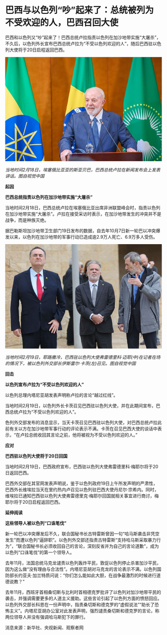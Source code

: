 # 巴西与以色列“吵”起来了：总统被列为不受欢迎的人，巴西召回大使

巴西和以色列又“吵”起来了！巴西总统卢拉指责以色列在加沙地带实施“大屠杀”，不久后，以色列外长宣布巴西总统卢拉为“不受以色列欢迎的人”，随后巴西驻以色列大使将于20日启程返回巴西。

![6357f7b14db27eef51b8b39d1ea9518b.jpg](https://raw.githubusercontent.com/qqhsx/qqnews_image/main/2024/02/20/巴西与以色列“吵”起来了：总统被列为不受欢迎的人，巴西召回大使/6357f7b14db27eef51b8b39d1ea9518b.jpg)

_当地时间2月18日，埃塞俄比亚亚的斯亚贝巴，巴西总统卢拉在新闻发布会上发表讲话。图自视觉中国_

**起因**

**巴西总统指责以色列在加沙地带实施“大屠杀”**

当地时间2月18日，巴西总统卢拉在埃塞俄比亚出席非洲联盟峰会时，指责以色列在加沙地带实施“大屠杀”。卢拉在接受采访时表示，在加沙地带发生的冲突并不是战争，而是种族灭绝。

据巴勒斯坦加沙地带卫生部门19日发布的数据，自去年10月7日新一轮巴以冲突爆发以来，以色列在加沙地带的军事行动已造成逾2.9万人死亡、6.9万多人受伤。

![ff47bfe5576d8925ed91e1a8cf2455ba.jpg](https://raw.githubusercontent.com/qqhsx/qqnews_image/main/2024/02/20/巴西与以色列“吵”起来了：总统被列为不受欢迎的人，巴西召回大使/ff47bfe5576d8925ed91e1a8cf2455ba.jpg)

_当地时间2月19日，耶路撒冷，巴西驻以色列大使弗雷德里科·迈耶(中)在记者在场的情况下，被以色列外交部长伊斯雷尔·卡茨(左)召见。图自视觉中国_

**回击**

**以色列宣布卢拉为“不受以色列欢迎的人”**

以色列总理内塔尼亚胡发表声明称卢拉的言论“越过红线”。

当地时间2月19日，以色列外长卡茨召见巴西驻以色列大使，并在此期间宣布，巴西总统卢拉为“不受以色列欢迎的人”。

色列外交部发布的消息显示，当天卡茨召见巴西驻以色列大使，对巴西总统卢拉此前有关以方在加沙地带军事行动的评论表示不满。卡茨在召见巴西大使的谈话中表示，“在卢拉总统收回其言论之前，他将被视为不受以色列欢迎的人。”

**应对**

**巴西驻以色列大使将于20日回国**

当地时间2月19日，巴西政府宣布，巴西驻以色列大使弗雷德里科·梅耶尔将于20日返回巴西。

巴西外交部在其官网发表声明说，鉴于以色列政府19日上午所发声明的严肃性，巴西外长维埃拉当天在里约热内卢召见以色列驻巴西大使丹尼尔·宗希内。同时，维埃拉已通知巴西驻以色列大使弗雷德里克·梅耶尔回国就相关事宜进行商讨，梅耶尔将于20日启程返回巴西。

**延伸阅读**

**这些领导人被以色列“口诛笔伐”**

新一轮巴以冲突爆发后不久，联合国秘书长古特雷斯曾因一句“哈马斯袭击非凭空发生”而遭以色列“逼辞职”。以色列外交部还指责古特雷斯“支持哈马斯采取暴力行为”，“联合国秘书长必须收回自己的言论，深刻反省并为自己的言论道歉”，成为以色列“口诛笔伐”的第一个领导人。

去年11月，法国总统马克龙谴责以色列轰炸平民，敦促以色列停止杀害加沙平民，因为这么做“没有理由与合法性”。内塔尼亚胡对马克龙的言论表示不满。以色列国防部长约亚夫·加兰特质问说：“你们怎么能如此大胆，在战争最激烈的时候进行道德说教？”

去年11月，西班牙首相桑切斯与比利时首相德克罗批评了以色列对加沙地带平民的袭击，并强调需要更多的人道主义援助。这些言论引起了以色列方面的愤怒回应。以色列外交部长科恩在一份声明中，指责桑切斯和德克罗的“虚假说法”“助长了恐怖主义”。内塔尼亚胡办公室对此发表声明，强烈谴责桑切斯和德克罗的言论，称两位领导人并没有强调哈马斯犯下的罪行。

消息来源：新华社、央视新闻、观察者网

